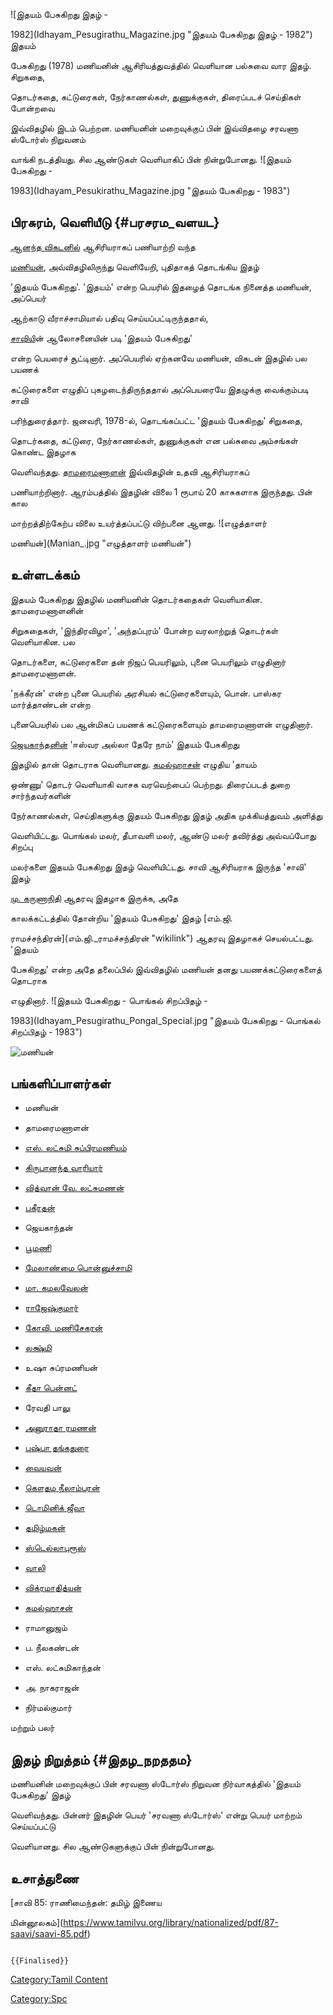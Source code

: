 ![இதயம் பேசுகிறது இதழ் -
1982](Idhayam_Pesugirathu_Magazine.jpg "இதயம் பேசுகிறது இதழ் - 1982") இதயம்
பேசுகிறது (1978) மணியனின் ஆசிரியத்துவத்தில் வெளியான பல்சுவை வார இதழ். சிறுகதை,
தொடர்கதை, கட்டுரைகள், நேர்காணல்கள், துணுக்குகள், திரைப்படச் செய்திகள் போன்றவை
இவ்விதழில் இடம் பெற்றன. மணியனின் மறைவுக்குப் பின் இவ்விதழை சரவணா ஸ்டோர்ஸ் நிறுவனம்
வாங்கி நடத்தியது. சில ஆண்டுகள் வெளியாகிப் பின் நின்றுபோனது. ![இதயம் பேசுகிறது -
1983](Idhayam_Pesukirathu_Magazine.jpg "இதயம் பேசுகிறது - 1983")

## பிரசுரம், வெளியீடு {#பரசரம_வளயட}

[ஆனந்த விகடனில்](ஆனந்த_விகடன் "wikilink") ஆசிரியராகப் பணியாற்றி வந்த
[மணியன்](மணியன் "wikilink"), அவ்விதழிலிருந்து வெளியேறி, புதிதாகத் தொடங்கிய இதழ்
'இதயம் பேசுகிறது'. 'இதயம்' என்ற பெயரில் இதழைத் தொடங்க நினைத்த மணியன், அப்பெயர்
ஆற்காடு வீராச்சாமியால் பதிவு செய்யப்பட்டிருந்ததால்,
[சாவிய](சா._விஸ்வநாதன்_(சாவி) "wikilink")ின் ஆலோசனையின் படி 'இதயம் பேசுகிறது'
என்ற பெயரைச் சூட்டினார். அப்பெயரில் ஏற்கனவே மணியன், விகடன் இதழில் பல பயணக்
கட்டுரைகளை எழுதிப் புகழடைந்திருந்ததால் அப்பெயரையே இதழுக்கு வைக்கும்படி சாவி
பரிந்துரைத்தார். ஜனவரி, 1978-ல், தொடங்கப்பட்ட 'இதயம் பேசுகிறது' சிறுகதை,
தொடர்கதை, கட்டுரை, நேர்காணல்கள், துணுக்குகள் என பல்சுவை அம்சங்கள் கொண்ட இதழாக
வெளிவந்தது. [தாமரைமணாளன்](தாமரைமணாளன் "wikilink") இவ்விதழின் உதவி ஆசிரியராகப்
பணியாற்றினார். ஆரம்பத்தில் இதழின் விலை 1 ரூபாய் 20 காசுகளாக இருந்தது. பின் கால
மாற்றத்திற்கேற்ப விலை உயர்த்தப்பட்டு விற்பனை ஆனது. ![எழுத்தாளர்
மணியன்](Manian_.jpg "எழுத்தாளர் மணியன்")

## உள்ளடக்கம்

இதயம் பேசுகிறது இதழில் மணியனின் தொடர்கதைகள் வெளியாகின. தாமரைமணாளனின்
சிறுகதைகள், 'இந்திரவிழா\', 'அந்தப்புரம்' போன்ற வரலாற்றுத் தொடர்கள் வெளியாகின. பல
தொடர்களை, கட்டுரைகளை தன் நிஜப் பெயரிலும், புனை பெயரிலும் எழுதினார் தாமரைமணாளன்.
'நக்கீரன்' என்ற புனை பெயரில் அரசியல் கட்டுரைகளையும், பொன். பாஸ்கர மார்த்தாண்டன் என்ற
புனைபெயரில் பல ஆன்மிகப் பயணக் கட்டுரைகளையும் தாமரைமணாளன் எழுதினார்.
[ஜெயகாந்தனின்](ஜெயகாந்தன் "wikilink") 'ஈஸ்வர அல்லா தேரே நாம்\' இதயம் பேசுகிறது
இதழில் தான் தொடராக வெளியானது. [கமல்ஹாசன்](கமல்ஹாசன் "wikilink") எழுதிய 'தாயம்
ஒண்ணு' தொடர் வெளியாகி வாசக வரவெற்பைப் பெற்றது. திரைப்படத் துறை சார்ந்தவர்களின்
நேர்காணல்கள், செய்திகளுக்கு இதயம் பேசுகிறது இதழ் அதிக முக்கியத்துவம் அளித்து
வெளியிட்டது. பொங்கல் மலர், தீபாவளி மலர், ஆண்டு மலர் தவிர்த்து அவ்வப்போது சிறப்பு
மலர்களை இதயம் பேசுகிறது இதழ் வெளியிட்டது. சாவி ஆசிரியராக இருந்த 'சாவி' இதழ்
[மு. கருணாநிதி](மு._கருணாநிதி "wikilink") ஆதரவு இதழாக இருக்க, அதே
காலக்கட்டத்தில் தோன்றிய 'இதயம் பேசுகிறது' இதழ் [எம்.ஜி.
ராமச்சந்திரன்](எம்.ஜி._ராமச்சந்திரன் "wikilink") ஆதரவு இதழாகச் செயல்பட்டது. 'இதயம்
பேசுகிறது' என்ற அதே தலைப்பில் இவ்விதழில் மணியன் தனது பயணக்கட்டுரைகளைத் தொடராக
எழுதினார். ![இதயம் பேசுகிறது - பொங்கல் சிறப்பிதழ் -
1983](Idhayam_Pesugirathu_Pongal_Special.jpg "இதயம் பேசுகிறது - பொங்கல் சிறப்பிதழ் - 1983")
![மணியன்](Writer_Manian.jpg "மணியன்")

## பங்களிப்பாளர்கள்

-   மணியன்
-   தாமரைமணாளன்
-   [எஸ். லட்சுமி சுப்பிரமணியம்](எஸ்.லட்சுமி_சுப்பிரமணியம் "wikilink")
-   [கிருபானந்த வாரியார்](கிருபானந்த_வாரியார் "wikilink")
-   [வித்வான் வே. லட்சுமணன்](வித்வான்_வே._லட்சுமணன் "wikilink")
-   [பகீரதன்](பகீரதன் "wikilink")
-   ஜெயகாந்தன்
-   [பூமணி](பூமணி "wikilink")
-   [மேலாண்மை பொன்னுச்சாமி](மேலாண்மை_பொன்னுச்சாமி "wikilink")
-   [மா. கமலவேலன்](மா._கமலவேலன் "wikilink")
-   [ராஜேஷ்குமார்](ராஜேஷ்குமார் "wikilink")
-   [கோவி. மணிசேகரன்](கோவி._மணிசேகரன் "wikilink")
-   [லக்ஷ்மி](லக்ஷ்மி "wikilink")
-   உஷா சுப்ரமணியன்
-   [கீதா பென்னட்](கீதா_பென்னட் "wikilink")
-   ரேவதி பாலு
-   [அனுராதா ரமணன்](அனுராதா_ரமணன் "wikilink")
-   [புஷ்பா தங்கதுரை](புஷ்பா_தங்கதுரை "wikilink")
-   [வையவன்](வையவன் "wikilink")
-   [கௌதம நீலாம்பரன்](கௌதம_நீலாம்பரன் "wikilink")
-   [டொமினிக் ஜீவா](டொமினிக்_ஜீவா "wikilink")
-   [தமிழ்மகன்](தமிழ்மகன் "wikilink")
-   [ஸ்டெல்லாபுரூஸ்](ஸ்டெல்லா_புரூஸ் "wikilink")
-   [வாலி](வாலி "wikilink")
-   [விக்ரமாதித்யன்](விக்ரமாதித்யன் "wikilink")
-   [கமல்ஹாசன்](கமல்ஹாசன் "wikilink")
-   ராமானுஜம்
-   ப. நீலகண்டன்
-   எஸ். லட்சுமிகாந்தன்
-   அ. நாகராஜன்
-   நிர்மல்குமார்

மற்றும் பலர்

## இதழ் நிறுத்தம் {#இதழ_நறததம}

மணியனின் மறைவுக்குப் பின் சரவணா ஸ்டோர்ஸ் நிறுவன நிர்வாகத்தில் 'இதயம் பேசுகிறது' இதழ்
வெளிவந்தது. பின்னர் இதழின் பெயர் 'சரவணா ஸ்டோர்ஸ்' என்று பெயர் மாற்றம் செய்யப்பட்டு
வெளியானது. சில ஆண்டுகளுக்குப் பின் நின்றுபோனது.

## உசாத்துணை

[சாவி 85: ராணிமைந்தன்: தமிழ் இணைய
மின்னூலகம்](https://www.tamilvu.org/library/nationalized/pdf/87-saavi/saavi-85.pdf)

```{=mediawiki}
{{Finalised}}
```
[Category:Tamil Content](Category:Tamil_Content "wikilink")
[Category:Spc](Category:Spc "wikilink")
